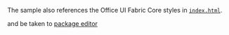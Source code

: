 The sample also references the Office UI Fabric Core styles in [`index.html`](./public/index.html).

and be taken to [package editor](https://docs.microsoft.com/en-us/windows/msix/packaging-tool/package-editor)
